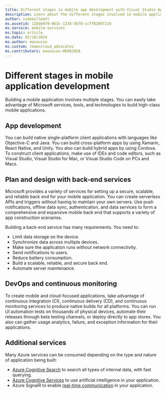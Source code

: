 ```yaml
---
title: Different stages in mobile app development with Visual Studio App Center and Azure services
description: Learn about the different stages involved in mobile application development and how Microsoft services such as Visual Studio App Center can help you build a high-class mobile application.
author: codemillmatt
ms.assetid: 12bbb070-9b3c-1234-5678-ccff02097224
ms.service: mobile-services
ms.topic: article
ms.date: 02/18/2024
ms.author: masoucou
ms.custom: team=cloud_advocates
ms.contributors: masoucou-06082020
---
```


# Different stages in mobile application development

Building a mobile application involves multiple stages. You can easily take advantage of Microsoft services, tools, and technologies to build high-class mobile applications.

## App development

You can build native single-platform client applications with languages like Objective-C and Java. You can build cross-platform apps by using Xamarin, React Native, and Unity. You also can build hybrid apps by using Cordova. To construct client applications, make use of IDEs and code editors, such as Visual Studio, Visual Studio for Mac, or Visual Studio Code on PCs and Macs.

## Plan and design with back-end services

Microsoft provides a variety of services for setting up a secure, scalable, and reliable back end for your mobile application. You can create serverless APIs and triggers without having to maintain your own servers. Use push notifications, offline data sync, authentication, and data services to form a comprehensive and expansive mobile back end that supports a variety of app construction scenarios.

Building a back-end service has many requirements. You need to:

- Limit data storage on the device.
- Synchronize data across multiple devices.
- Make sure the application runs without network connectivity.
- Send notifications to users.
- Reduce battery consumption.
- Build a scalable, reliable, and secure back end.
- Automate server maintenance.

## DevOps and continuous monitoring

To create mobile and cloud-focused applications, take advantage of continuous integration (CI), continuous delivery (CD), and continuous monitoring services to produce native builds for all platforms. You can run UI automation tests on thousands of physical devices, automate their releases through beta testing channels, or deploy directly to app stores. You also can gather usage analytics, failure, and exception information for their applications.

## Additional services

Many Azure services can be consumed depending on the type and nature of application being built:

- [Azure Cognitive Search](azure-search.md) to search all types of internal data, with fast querying.
- [Azure Cognitive Services](cognitive-services.md) to use artificial intelligence in your application.
- Azure SignalR to enable [real-time communication](real-time-communication.md) in your application.
